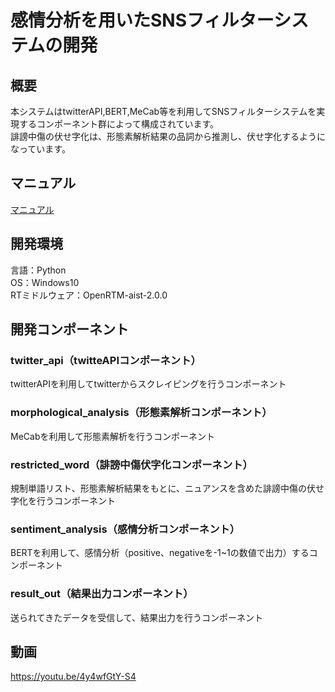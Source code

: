 # 感情分析を用いたSNSフィルターシステムの開発
## 概要

本システムはtwitterAPI,BERT,MeCab等を利用してSNSフィルターシステムを実現するコンポーネント群によって構成されています。  
誹謗中傷の伏せ字化は、形態素解析結果の品詞から推測し、伏せ字化するようになっています。

## マニュアル
[マニュアル](https://github.com/tbou30897/OpenRTM_SNS_filter_system/blob/main/Documents/manual2022.pdf)
## 開発環境
言語：Python  
OS：Windows10  
RTミドルウェア：OpenRTM-aist-2.0.0
## 開発コンポーネント
### twitter_api（twitteAPIコンポーネント）  
twitterAPIを利用してtwitterからスクレイピングを行うコンポーネント
### morphological_analysis（形態素解析コンポーネント）
MeCabを利用して形態素解析を行うコンポーネント
### restricted_word（誹謗中傷伏字化コンポーネント）
規制単語リスト、形態素解析結果をもとに、ニュアンスを含めた誹謗中傷の伏せ字化を行うコンポーネント
### sentiment_analysis（感情分析コンポーネント）
BERTを利用して、感情分析（positive、negativeを-1~1の数値で出力）するコンポーネント
### result_out（結果出力コンポーネント）
送られてきたデータを受信して、結果出力を行うコンポーネント

## 動画
https://youtu.be/4y4wfGtY-S4
